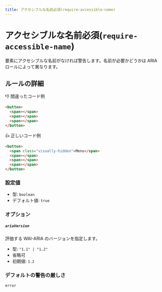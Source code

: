 ```yaml
---
title: アクセシブルな名前必須(require-accessible-name)
---
```


# アクセシブルな名前必須(`require-accessible-name`)

要素にアクセシブルな名前がなければ警告します。名前が必要かどうかは ARIA ロールによって異なります。

## ルールの詳細

👎 間違ったコード例

```html
<button>
  <span></span>
  <span></span>
  <span></span>
</button>
```

👍 正しいコード例

```html
<button>
  <span class="visually-hidden">Menu</span>
  <span></span>
  <span></span>
  <span></span>
</button>
```

### 設定値

- 型: `boolean`
- デフォルト値: `true`

### オプション

##### `ariaVersion`

評価する WAI-ARIA のバージョンを指定します。

- 型: `"1.1" | "1.2"`
- 省略可
- 初期値: `1.2`

### デフォルトの警告の厳しさ

`error`
